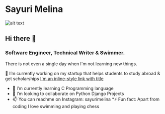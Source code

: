 # Sayuri Melina
![alt text](http://placekitten.com/200/300 "kitty")

## Hi there 👋

### Software Engineer, Technical Writer & Swimmer.

There is not even a single day when I'm not learning new things.

🔭 I’m currently working on my startup that helps students to study abroad & get scholarships
[I'm an inline-style link with title](https://www.estudiaabroad.com "Estudia Abroad")
* 🌱 I’m currently learning C Programming language
* 👯 I’m looking to collaborate on Python Django Projects
* 📫 You can reachme on Instagram: sayurimelina
*⚡ Fun fact: Apart from coding I love swimming and playing chess

